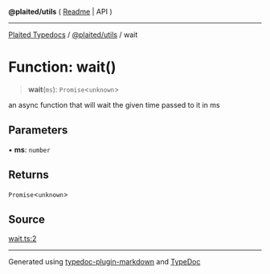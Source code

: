**@plaited/utils** ( [Readme](../README.md) \| API )

***

[Plaited Typedocs](../../../modules.md) / [@plaited/utils](../modules.md) / wait

# Function: wait()

> **wait**(`ms`): `Promise`\<`unknown`\>

an async function that will wait the given time passed to it in ms

## Parameters

▪ **ms**: `number`

## Returns

`Promise`\<`unknown`\>

## Source

[wait.ts:2](https://github.com/plaited/plaited/blob/d85458a/libs/utils/src/wait.ts#L2)

***

Generated using [typedoc-plugin-markdown](https://www.npmjs.com/package/typedoc-plugin-markdown) and [TypeDoc](https://typedoc.org/)
